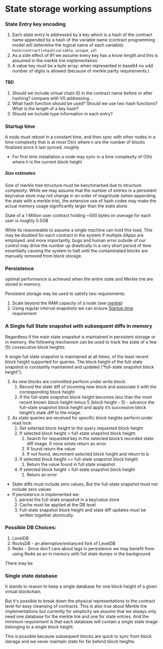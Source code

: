 # State storage working assumptions

### State Entry key encoding
1. Each state entry is addressed by a key which is a hash of the contract name 
appended by a hash of the variable name 
(contract programming model will determine the logical name of each variable): 
`hash(contract)+hash(variable_unique_id)`
1. As a side effect of #1 we assume every key has a know length and this is assumed in the merkle trie implementation
1. A value key must be a byte array: when represented in base64 no odd number of digits is allowed (because of merkle parity requirements.)

#### TBD
1. Should we include virtual chain ID in the contract name before or after hashing? compare with V0 addressing... 
1. What hash function should be used? Should we use two hash functions? What is the length of a key hash?
1. Should we include type information in each entry?

### Startup time 
A node must reboot in a constant time, and then sync with other nodes in a time complexity that is at most O(n) where n are the number of blocks finalized since it last synced, roughly
* For first time installation a node may sync in a time complexity of O(h) where h is the current block height

##### Size estimates
Size of merkle tree structure must be benchmarked due to structure complexity. While we may assume that the number of entries in a persistent key/value store may not change in an order of magnitude (when appending the state with a merkle trie), the extensive use of hash codes may make the actual memory usage significantly larger than the state alone.

State of a 1 Million user contract holding ~500 bytes on average for each user is roughly 0.5GB

While its reasoneable to assume a single machine can hold this load, This may be doubled for each contract in the system
if multiple dApps are employed. and more importantly, bugs and human error outside of our control may drive the number
up drastically in a very short period of time essentially causing the system to halt until the contaminated blocks are
manually removed from block storage.

### Persistence
optimal performance is achieved when the entire state and Merkle trie are stored in memory.

Persistent storage may be used to satisfy two requirements:
1. Scale beyond the RAM capacity of a node (see [merkle](merkle/readme.md))
1. Using regular interval snapshots we can ensure [Startup time]() requirement 

### A Single full State snapshot with subsequent diffs in memory
Regardless if the main state snapshot is maintained in persistent storage or in memory, the following mechanism 
can be used to track the state of a few (5) consecutive block heights:
 
A single full state snapshot is maintained at all times, of the least recent block height supported for queries. The block height of the full-state snapshot is constantly maintained and updated (“full-state snapshot block height”). 

1. As new blocks are committed perform under write block:
    1. Record the state diff of incoming new block and associate it with the corresponding block height
    1. If the full-state snapshot block height becomes less than the most recent known block height minus 5 (block height - 5) - advance the full-state snapshot block height and apply it’s successive block height’s state diff to the image. 
1. As state queries are received for specific block heights perform under read lock:
    1. Set selected block height to the query requested block height
    1. If selected block height > full-state snapshot block height:
        1. Search for requested key in the selected block’s recorded state diff image. If none exists return an error.
        1. If found return the value
        1. If not found, decrement selected block height and return to b 
    1. If selected block height == full-state snapshot block height
        1. Return the value found in full state snapshot
    1. If selected block height < full-state snapshot block height
        1. Return an error

* State diffs must include zero values, But the full-state snapshot must not include zero values 
* If persistence is implemented we: 
    1. persist the full-state snapshot in a key/value store 
    1. Cache must be applied at the DB level
    1. Full-state snapshot block height and state diff updates must be written together atomically. 


### Possible DB Choices:

1. LevelDB
1. RocksDB - an alternative/enhanced fork of LevelDB
1. Redis - Since don't care about lags in persistence we may benefit from using Redis as an in memory with full state dumps in the background.

There may be 

### Single state database
It stands to reason to keep a single database for one block height of a given virtual blockchain.

But it's possible to break down the physical representations to the contract level for easy cleansing of contracts. 
This is also true about Merkle trie implementations but currently for simplicity we assume that we always only need one 
database for the merkle trie and one for state entries. And the minimum requirement is that each
database will contain a single state image belonging to a single block height.

This is possible because subsequent blocks are quick to sync from block storage and we never maintain state for far behind block heights.

